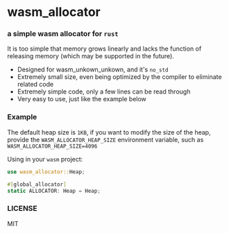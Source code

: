 # wasm_allocator

### a simple wasm allocator for `rust`

It is too simple that memory grows linearly and lacks the function of releasing memory (which may be supported in the
future).

* Designed for wasm_unkown_unkown, and it's `no_std`
* Extremely small size, even being optimized by the compiler to eliminate related code
* Extremely simple code, only a few lines can be read through
* Very easy to use, just like the example below

### Example

The default heap size is `1KB`, if you want to modify the size of the heap, provide the `WASM_ALLOCATOR_HEAP_SIZE`
environment variable, such as `WASM_ALLOCATOR_HEAP_SIZE=4096`

Using in your `wasm` project:

```rust
use wasm_allocator::Heap;

#[global_allocator]
static ALLOCATOR: Heap = Heap;
```

### LICENSE

MIT
